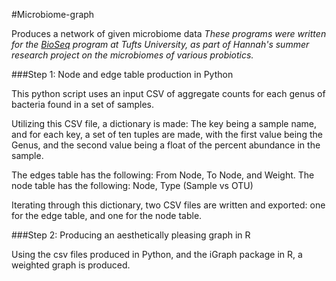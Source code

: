 #Microbiome-graph

Produces a network of given microbiome data
_These programs were written for the [BioSeq](http://ase.tufts.edu/chemistry/walt/sepa/index.html) program at Tufts University, as part of Hannah's summer research project on the microbiomes of various probiotics._

###Step 1: Node and edge table production in Python

This python script uses an input CSV of aggregate counts for each genus of bacteria found in a set of samples. 

Utilizing this CSV file, a dictionary is made: The key being a sample name, and for each key, a set of ten tuples are made, with the first value being the Genus, and the second value being a float of the percent abundance in the sample.

The edges table has the following: From Node, To Node, and Weight.
The node table has the following: Node, Type (Sample vs OTU)

Iterating through this dictionary, two CSV files are written and exported: one for the edge table, and one for the node table.

###Step 2: Producing an aesthetically pleasing graph in R 

Using the csv files produced in Python, and the iGraph package in R, a weighted graph is produced.
